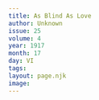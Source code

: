 ```yaml
---
title: As Blind As Love
author: Unknown
issue: 25
volume: 4
year: 1917
month: 17
day: VI
tags:
layout: page.njk
image:
---
```






